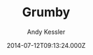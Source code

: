 ---
title: "Grumby"
date: 2014-07-12T09:13:24.000Z
draft: false
tags: [Andy Kessler]
layout: book
image: https://images-na.ssl-images-amazon.com/images/P/B003R5001Y.LZZZZZZZ.jpg
image: 
  - https://images-na.ssl-images-amazon.com/images/P/B003R5001Y.LZZZZZZZ.jpg
asin: "B003R5001Y"
yaml: grumby
author: Andy Kessler

---